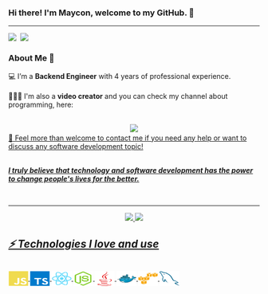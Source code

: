 ### Hi there! I'm Maycon, welcome to my GitHub. 🌱

<hr />

<a href="https://www.linkedin.com/in/maycon-teixeira/">
  <img align="left" width="24px" src="https://cdn.jsdelivr.net/npm/simple-icons@v3/icons/linkedin.svg"  />
</a>
<a href="mailto:maayconaguiar11@hotmail.com">
  <img align="left" width="26px" src="https://www.svgrepo.com/show/173756/outlook.svg" />
</a>

<br/>

### About Me 🚀
💻 I’m a **Backend Engineer** with 4 years of professional experience. </br> </br>
👨🏼‍💻 I'm also a **video creator** and you can check my channel about programming, here: </br></br>
<div align="center">
  <a href="https://www.youtube.com/user/maycon3186/videos">
  <img height="26px" src="https://www.logo.wine/a/logo/YouTube/YouTube-Icon-Almost-Black-Logo.wine.svg"/>
</div>
💬 Feel more than welcome to contact me if you need any help or want to discuss any software development topic! </br></br>
   
 <b><i>I truly believe that technology and software development has the power to change people's lives for the better. 
    
<br/>
<hr />

<div align="center">
  <a href="https://github.com/omayconaguiar">
  <img height="180em" src="https://github-readme-stats.vercel.app/api?username=omayconaguiar&show_icons=true&theme=gradient&include_all_commits=true&count_private=true"/>
  <img height="180em" src="https://github-readme-stats.vercel.app/api/top-langs/?username=omayconaguiar&layout=compact&langs_count=7&theme=gradient"/>
</div>

## ⚡ Technologies I love and use
  
<div style="display: inline_block"><br>
  <img align="center" alt="js" height="30" width="40" src="https://raw.githubusercontent.com/devicons/devicon/master/icons/javascript/javascript-plain.svg">
  <img align="center" alt="ts" height="30" width="40" src="https://raw.githubusercontent.com/devicons/devicon/master/icons/typescript/typescript-plain.svg">
  <img align="center" alt="react" height="30" width="40" src="https://raw.githubusercontent.com/devicons/devicon/master/icons/react/react-original.svg">
  <img align="center" alt="Node" height="30" width="40" src="https://raw.githubusercontent.com/devicons/devicon/master/icons/nodejs/nodejs-original.svg">
  <img align="center" alt="Java" height="30" width="40" src="https://raw.githubusercontent.com/devicons/devicon/master/icons/java/java-plain.svg">  
  <img align="center" alt="Docker" height="30" width="40" src="https://raw.githubusercontent.com/devicons/devicon/master/icons/docker/docker-original.svg">
  <img align="center" alt="AWS" height="30" width="40" src="https://raw.githubusercontent.com/devicons/devicon/master/icons/amazonwebservices/amazonwebservices-original.svg">
  <img align="center" alt="MySQL" height="30" width="40" src="https://raw.githubusercontent.com/devicons/devicon/master/icons/mysql/mysql-original.svg">
                                                              
</div>
